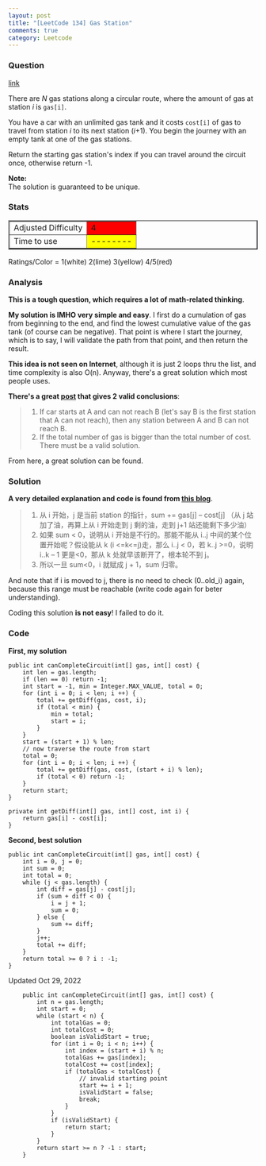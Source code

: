 ```yaml
---
layout: post
title: "[LeetCode 134] Gas Station"
comments: true
category: Leetcode
---
```


### Question

[link](https://oj.leetcode.com/problems/gas-station/)

<div class="question-content">
            <p class="font-color"></p><p class="font-color">
There are <i>N</i> gas stations along a circular route, where the amount of gas at station <i>i</i> is <code>gas[i]</code>.
</p>

<p class="font-color">
You have a car with an unlimited gas tank and it costs <code>cost[i]</code> of gas to travel from station <i>i</i> to its next station (<i>i</i>+1). You begin the journey with an empty tank at one of the gas stations.
</p>

<p class="font-color">
Return the starting gas station's index if you can travel around the circuit once, otherwise return -1.
</p>

<p class="font-color">
<b>Note:</b><br>
The solution is guaranteed to be unique.
</p><p class="font-color"></p>
          </div>

### Stats

<table border="2">
	<tr>
		<td>Adjusted Difficulty</td>
		<td bgcolor="red">4</td>
	</tr>
	<tr>
		<td>Time to use</td>
		<td bgcolor="yellow">--------</td>
	</tr>
</table>

Ratings/Color = 1(white) 2(lime) 3(yellow) 4/5(red)

### Analysis

**This is a tough question, which requires a lot of math-related thinking**.

**My solution is IMHO very simple and easy**. I first do a cumulation of gas from beginning to the end, and find the lowest cumulative value of the gas tank (of course can be negative). That point is where I start the journey, which is to say, I will validate the path from that point, and then return the result.

**This idea is not seen on Internet**, although it is just 2 loops thru the list, and time complexity is also O(n). Anyway, there's a great solution which most people uses.

**There's a great [post](https://oj.leetcode.com/discuss/4159/share-some-of-my-ideas) that gives 2 valid conclusions**:

> 1. If car starts at A and can not reach B (let's say B is the first station that A can not reach), then any station between A and B can not reach B.
> 2. If the total number of gas is bigger than the total number of cost. There must be a valid solution.

From here, a great solution can be found.

### Solution

**A very detailed explanation and code is found from [this blog](http://leetcodenotes.wordpress.com/2013/11/21/leetcode-gas-station-%E8%BD%AC%E5%9C%88%E7%9A%84%E5%8A%A0%E6%B2%B9%E7%AB%99%E7%9C%8B%E8%83%BD%E4%B8%8D%E8%83%BD%E8%B5%B0%E4%B8%80%E5%9C%88/)**.

> 1. 从 i 开始，j 是当前 station 的指针，sum += gas[j] – cost[j] （从 j 站加了油，再算上从 i 开始走到 j 剩的油，走到 j+1 站还能剩下多少油）
> 2. 如果 sum < 0，说明从 i 开始是不行的。那能不能从 i..j 中间的某个位置开始呢？假设能从 k (i <=k<=j)走，那么 i..j < 0，若 k..j >=0，说明 i..k – 1 更是<0，那从 k 处就早该断开了，根本轮不到 j。
> 3. 所以一旦 sum<0，i 就赋成 j + 1，sum 归零。

And note that if i is moved to j, there is no need to check (0..old_i) again, because this range must be reachable (write code again for beter understanding).

Coding this solution **is not easy**! I failed to do it.

### Code

**First, my solution**

    public int canCompleteCircuit(int[] gas, int[] cost) {
        int len = gas.length;
    	if (len == 0) return -1;
    	int start = -1, min = Integer.MAX_VALUE, total = 0;
    	for (int i = 0; i < len; i ++) {
    		total += getDiff(gas, cost, i);
    		if (total < min) {
    			min = total;
    			start = i;
    		}
    	}
    	start = (start + 1) % len;
    	// now traverse the route from start
    	total = 0;
    	for (int i = 0; i < len; i ++) {
    		total += getDiff(gas, cost, (start + i) % len);
    		if (total < 0) return -1;
    	}
    	return start;
    }

    private int getDiff(int[] gas, int[] cost, int i) {
    	return gas[i] - cost[i];
    }

**Second, best solution**

    public int canCompleteCircuit(int[] gas, int[] cost) {
        int i = 0, j = 0;
        int sum = 0;
        int total = 0;
        while (j < gas.length) {
            int diff = gas[j] - cost[j];
            if (sum + diff < 0) {
                i = j + 1;
                sum = 0;
            } else {
                sum += diff;
            }
            j++;
            total += diff;
        }
        return total >= 0 ? i : -1;
    }

Updated Oct 29, 2022

```
    public int canCompleteCircuit(int[] gas, int[] cost) {
        int n = gas.length;
        int start = 0;
        while (start < n) {
            int totalGas = 0;
            int totalCost = 0;
            boolean isValidStart = true;
            for (int i = 0; i < n; i++) {
                int index = (start + i) % n;
                totalGas += gas[index];
                totalCost += cost[index];
                if (totalGas < totalCost) {
                    // invalid starting point
                    start += i + 1;
                    isValidStart = false;
                    break;
                }
            }
            if (isValidStart) {
                return start;
            }
        }
        return start >= n ? -1 : start;
    }
```
